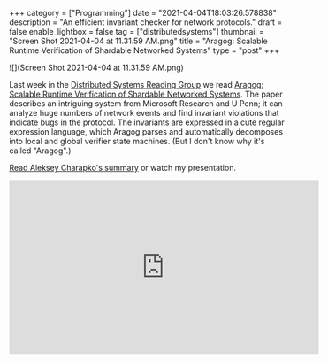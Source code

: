 +++
category = ["Programming"]
date = "2021-04-04T18:03:26.578838"
description = "An efficient invariant checker for network protocols."
draft = false
enable_lightbox = false
tag = ["distributedsystems"]
thumbnail = "Screen Shot 2021-04-04 at 11.31.59 AM.png"
title = "Aragog: Scalable Runtime Verification of Shardable Networked Systems"
type = "post"
+++

![](Screen Shot 2021-04-04 at 11.31.59 AM.png)

Last week in the [Distributed Systems Reading Group](http://charap.co/category/reading-group/) we read [Aragog: Scalable Runtime Verification of Shardable Networked Systems](https://www.usenix.org/conference/osdi20/presentation/yaseen). The paper describes an intriguing system from Microsoft Research and U Penn; it can analyze huge numbers of network events and find invariant violations that indicate bugs in the protocol. The invariants are expressed in a cute regular expression language, which Aragog parses and automatically decomposes into local and global verifier state machines. (But I don't know why it's called "Aragog".)

[Read Aleksey Charapko's summary](http://charap.co/reading-group-aragog-scalable-runtime-verification-of-shardable-networked-systems/) or watch my presentation.

<iframe width="560" height="315" src="https://www.youtube.com/embed/OamxMI1UEos" title="YouTube video player" frameborder="0" allow="accelerometer; autoplay; clipboard-write; encrypted-media; gyroscope; picture-in-picture" allowfullscreen></iframe>
